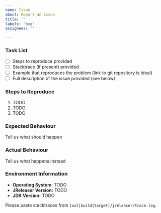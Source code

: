 ```yaml
---
name: Issue
about: Report an issue
title: ''
labels: 'bug'
assignees: ''

---
```


<!--
Thank you for reporting an issue, please review the task list below before submitting the
issue. Your issue report may be closed if the issue is incomplete and the below tasks not completed.

NOTE: If you are unsure about something and the issue is more of a question a better place to ask questions is on our Discussions space (https://github.com/jreleaser/jreleaser/discussions) or at Stack Overflow (https://stackoverflow.com/tags/jreleaser. Please DO NOT use the issue tracker to ask questions.

Documentation issues should be posted to https://github.com/jreleaser/jreleaser.github.io/issues

-->

### Task List

- [ ] Steps to reproduce provided
- [ ] Stacktrace (if present) provided
- [ ] Example that reproduces the problem (link to git repository is ideal)
- [ ] Full description of the issue provided (see below)

### Steps to Reproduce

1. TODO
2. TODO
3. TODO

### Expected Behaviour

Tell us what should happen

### Actual Behaviour

Tell us what happens instead

### Environment Information

- **Operating System**: TODO
- **JReleaser Version:** TODO
- **JDK Version:** TODO

Please paste stacktraces from `[out|build|target]/jreleaser/trace.log`.